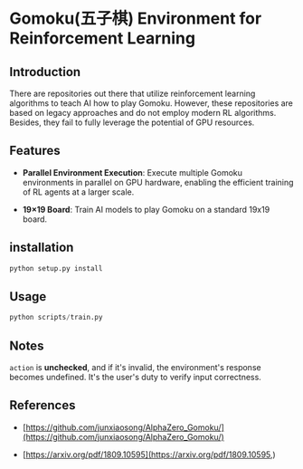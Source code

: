 # Gomoku(五子棋) Environment for Reinforcement Learning

## Introduction

There are repositories out there that utilize reinforcement learning algorithms to teach AI how to play Gomoku. However, these repositories are based on legacy approaches and do not employ modern RL algorithms. Besides, they fail to fully leverage the potential of GPU resources. 

## Features

- **Parallel Environment Execution**: Execute multiple Gomoku environments in parallel on GPU hardware, enabling the efficient training of RL agents at a larger scale.

- **19×19 Board**: Train AI models to play Gomoku on a standard 19x19 board.


## installation

```bash
python setup.py install
```


## Usage

```python
python scripts/train.py
```

## Notes

`action` is **unchecked**, and if it's invalid, the environment's response becomes undefined. It's the user's duty to verify input correctness.


## References

- [https://github.com/junxiaosong/AlphaZero_Gomoku/](https://github.com/junxiaosong/AlphaZero_Gomoku/)

- [https://arxiv.org/pdf/1809.10595](https://arxiv.org/pdf/1809.10595,)
